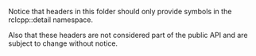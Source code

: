 Notice that headers in this folder should only provide symbols in the rclcpp::detail namespace.

Also that these headers are not considered part of the public API and are subject to change without notice.